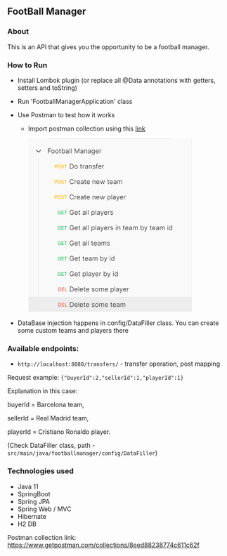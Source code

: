## **FootBall Manager**

### About

This is an API that  gives you the opportunity to be a football manager.

### How to Run

- Install Lombok plugin (or replace all @Data annotations with getters, setters and toString)
- Run 'FootballManagerApplication' class
- Use Postman to test how it works

    - Import postman collection using this [link](https://www.getpostman.com/collections/8eed88238774c611c62f)  

      ![img_1.png](img_1.png)
- DataBase injection happens in config/DataFiller class. You can create some custom teams and players there

### Available endpoints:

- `http://localhost:8080/transfers/` - transfer operation, post mapping

Request example:
`{"buyerId":2,"sellerId":1,"playerId":1}`

Explanation in this case:

buyerId = Barcelona team,

sellerId = Real Madrid team,

playerId = Cristiano Ronaldo player.

(Check DataFiller class, path - `src/main/java/footballmanager/config/DataFiller`)

  
### Technologies used

- Java 11
- SpringBoot
- Spring JPA
- Spring Web / MVC  
- Hibernate
- H2 DB

Postman collection link: https://www.getpostman.com/collections/8eed88238774c611c62f




